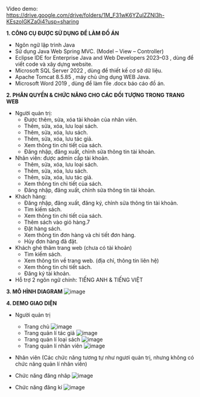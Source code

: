 Video demo: https://drive.google.com/drive/folders/1M_F31wK6YZuIZZNI3h-KEszoIGKZa0i4?usp=sharing

**1. CÔNG CỤ ĐƯỢC SỬ DỤNG ĐỂ LÀM ĐỒ ÁN**
- Ngôn ngữ lập trình Java
- Sử dụng Java Web Spring MVC. (Model – View – Controller)
- Eclipse IDE for Enterprise Java and Web Developers 2023–03 , dùng để viết code và xây dựng website.
- Microsoft SQL Server 2022 , dùng để thiết kế cơ sở dữ liệu.
- Apache Tomcat 8.5.85 , máy chủ ứng dụng WEB Java.
- Microsoft Word 2019 , dùng để làm file .docx báo cáo đồ án.

**2. PHÂN QUYỀN & CHỨC NĂNG CHO CÁC ĐỐI TƯỢNG TRONG TRANG WEB**
- Người quản trị:
  * Được thêm, sửa, xóa tài khoản của nhân viên.
  * Thêm, sửa, xóa, lưu loại sách.
  * Thêm, sửa, xóa, lưu sách.
  * Thêm, sửa, xóa, lưu tác giả.
  * Xem thông tin chi tiết của sách.
  * Đăng nhập, đăng xuất, chỉnh sửa thông tin tài khoản.
- Nhân viên: được admin cấp tài khoản.
  * Thêm, sửa, xóa, lưu loại sách.
  * Thêm, sửa, xóa, lưu sách.
  * Thêm, sửa, xóa, lưu tác giả.
  * Xem thông tin chi tiết của sách.
  * Đăng nhập, đăng xuất, chỉnh sửa thông tin tài khoản.
- Khách hàng:
  * Đăng nhập, đăng xuất, đăng ký, chỉnh sửa thông tin tài khoản.
  * Tìm kiếm sách.
  * Xem thông tin chi tiết của sách.
  * Thêm sách vào giỏ hàng.7
  * Đặt hàng sách.
  * Xem thông tin đơn hàng và chi tiết đơn hàng.
  * Hủy đơn hàng đã đặt.
- Khách ghé thăm trang web (chưa có tài khoản)
  * Tìm kiếm sách.
  * Xem thông tin về trang web. (địa chỉ, thông tin liên hệ)
  * Xem thông tin chi tiết sách.
  * Đăng ký tài khoản.
- Hỗ trợ 2 ngôn ngữ chính: TIẾNG ANH & TIẾNG VIỆT


**3. MÔ HÌNH DIAGRAM**
![image](https://github.com/idiotman-2212/website-onlineBookStore/assets/82036270/170ecc97-7ace-4c1e-ac7d-a328f402fbc0)

**4. DEMO GIAO DIỆN**
- Người quản trị
   * Trang chủ
![image](https://github.com/idiotman-2212/website-onlineBookStore/assets/82036270/f908cee4-e590-4176-ac95-f2b3e74ad55e)
   * Trang quản lí tác giả
![image](https://github.com/idiotman-2212/website-onlineBookStore/assets/82036270/185a8333-5ef2-49de-afaa-52c254255b3e)
   * Trang quản lí loại sách
![image](https://github.com/idiotman-2212/website-onlineBookStore/assets/82036270/c3949577-a15e-4a98-a9c3-2ffbff9ed2d2)
   * Trang quản lí nhân viên
![image](https://github.com/idiotman-2212/website-onlineBookStore/assets/82036270/2379e48e-d908-4780-af4f-51aa2a8852bf)

- Nhân viên (Các chức năng tương tự như ngươi quản trị, nhưng không có chức năng quản lí nhân viên)
- Chức năng đăng nhâp
![image](https://github.com/idiotman-2212/website-onlineBookStore/assets/82036270/e1abfda8-6545-4c74-a2d4-04da0bac8870)
- Chức năng đăng kí
![image](https://github.com/idiotman-2212/website-onlineBookStore/assets/82036270/b48ca06d-99d0-4a90-bb40-a24d3722c73b)

